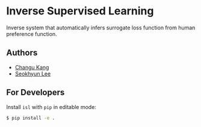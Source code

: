 # Inverse Supervised Learning

Inverse system that automatically infers surrogate loss function from human preference function.

## Authors
* [Changu Kang](https://github.com/changukang)
* [Seokhyun Lee](https://github.com/HenryLee97)

## For Developers
Install `isl` with `pip` in editable mode:
```bash
$ pip install -e .
```
